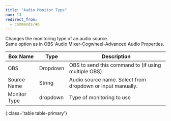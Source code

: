 ```yaml
---
title: "Audio Monitor Type"
num: 13
redirect_from:
  - commands/46
---
```


Changes the monitoring type of an audio source.\
Same option as in OBS-Audio Mixer-Cogwheel-Advanced Audio Properties. 

| Box Name | Type | Description | 
|-------|--------|--------
|OBS|Dropdown|OBS to send this command to (if using multiple OBS)|
|Source Name|	String|	Audio source name. Select from dropdown or input manually.
|Monitor Type|	dropdown |	Type of monitoring to use
{:class='table table-primary'}









